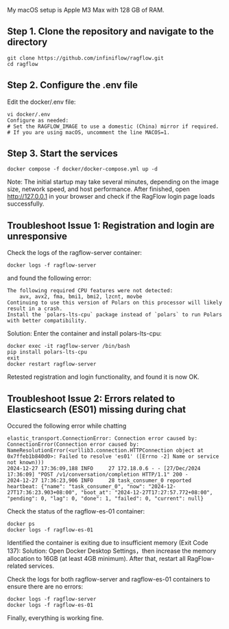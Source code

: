 My macOS setup is Apple M3 Max with 128 GB of RAM.

## Step 1. Clone the repository and navigate to the directory
```shell
git clone https://github.com/infiniflow/ragflow.git
cd ragflow
```
## Step 2. Configure the .env file
Edit the docker/.env file:
```shell
vi docker/.env
Configure as needed:
# Set the RAGFLOW_IMAGE to use a domestic (China) mirror if required.
# If you are using macOS, uncomment the line MACOS=1.
```
## Step 3. Start the services
```shell
docker compose -f docker/docker-compose.yml up -d
```
Note: The initial startup may take several minutes, depending on the image size, network speed, and host performance.
After finished, open http://127.0.0.1 in your browser and check if the RagFlow login page loads successfully.

## **Troubleshoot Issue 1**: Registration and login are unresponsive

Check the logs of the ragflow-server container:
```shell
docker logs -f ragflow-server
```
and found the following error:
```shell
The following required CPU features were not detected:
    avx, avx2, fma, bmi1, bmi2, lzcnt, movbe
Continuing to use this version of Polars on this processor will likely result in a crash.
Install the `polars-lts-cpu` package instead of `polars` to run Polars with better compatibility.
```
Solution: Enter the container and install polars-lts-cpu:
```shell
docker exec -it ragflow-server /bin/bash
pip install polars-lts-cpu
exit
docker restart ragflow-server
```
Retested registration and login functionality, and found it is now OK. 

## **Troubleshoot Issue 2**: Errors related to Elasticsearch (ES01) missing during chat

Occured the following error while chatting
```
elastic_transport.ConnectionError: Connection error caused by: ConnectionError(Connection error caused by: NameResolutionError(<urllib3.connection.HTTPConnection object at 0x7ffeb1b840d0>: Failed to resolve 'es01' ([Errno -2] Name or service not known)))
2024-12-27 17:36:09,188 INFO     27 172.18.0.6 - - [27/Dec/2024 17:36:09] "POST /v1/conversation/completion HTTP/1.1" 200 -
2024-12-27 17:36:23,906 INFO     28 task_consumer_0 reported heartbeat: {"name": "task_consumer_0", "now": "2024-12-27T17:36:23.903+08:00", "boot_at": "2024-12-27T17:27:57.772+08:00", "pending": 0, "lag": 0, "done": 1, "failed": 0, "current": null}
```
Check the status of the ragflow-es-01 container:
```shell
docker ps
docker logs -f ragflow-es-01
```
Identified the container is exiting due to insufficient memory (Exit Code 137):
Solution: Open Docker Desktop Settings，then increase the memory allocation to 16GB (at least 4GB minimum). After that, restart all RagFlow-related services.

Check the logs for both ragflow-server and ragflow-es-01 containers to ensure there are no errors:
```shell
docker logs -f ragflow-server
docker logs -f ragflow-es-01
```

Finally, everything is working fine.
